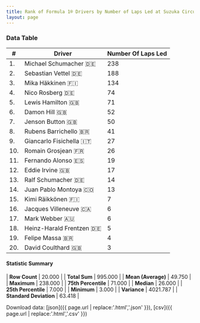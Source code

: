 ```yaml
---
title: Rank of Formula 1® Drivers by Number of Laps Led at Suzuka Circuit
layout: page
---
```


<canvas id="chart" width="400" height="180"></canvas>
<script>
var data = {
    "datasets": [
        {
            "backgroundColor": [
                "#f3a935",
                "#f3a935",
                "#f3a935",
                "#f3a935",
                "#f3a935",
                "#f3a935",
                "#f3a935",
                "#f3a935",
                "#f3a935",
                "#f3a935",
                "#f3a935",
                "#f3a935",
                "#f3a935",
                "#f3a935",
                "#f3a935",
                "#f3a935",
                "#f3a935",
                "#f3a935",
                "#f3a935",
                "#f3a935"
            ],
            "borderColor": [
                "#f68639",
                "#f68639",
                "#f68639",
                "#f68639",
                "#f68639",
                "#f68639",
                "#f68639",
                "#f68639",
                "#f68639",
                "#f68639",
                "#f68639",
                "#f68639",
                "#f68639",
                "#f68639",
                "#f68639",
                "#f68639",
                "#f68639",
                "#f68639",
                "#f68639",
                "#f68639"
            ],
            "borderWidth": 1,
            "data": [
                238.0,
                188.0,
                134.0,
                74.0,
                71.0,
                52.0,
                50.0,
                41.0,
                27.0,
                26.0,
                19.0,
                17.0,
                14.0,
                13.0,
                7.0,
                6.0,
                6.0,
                5.0,
                4.0,
                3.0
            ],
            "label": "Number Of Laps Led"
        }
    ],
    "labels": [
        "Michael Schumacher",
        "Sebastian Vettel",
        "Mika Häkkinen",
        "Nico Rosberg",
        "Lewis Hamilton",
        "Damon Hill",
        "Jenson Button",
        "Rubens Barrichello",
        "Giancarlo Fisichella",
        "Romain Grosjean",
        "Fernando Alonso",
        "Eddie Irvine",
        "Ralf Schumacher",
        "Juan Pablo Montoya",
        "Kimi Räikkönen",
        "Jacques Villeneuve",
        "Mark Webber",
        "Heinz-Harald Frentzen",
        "Felipe Massa",
        "David Coulthard"
    ]
};
var options = {
  legend: {
    display: false
  },
  scales: {
    xAxes: [{
      ticks: {
        beginAtZero: true,
        maxRotation: 180,
        display: window.innerWidth > 800
      }
    }],
    yAxes: [{
      ticks: {
        beginAtZero: true
      }
    }]
  },
  onResize: function(chart, size) {
    chart.options.scales.xAxes[0].ticks.display = size.width > 800;
  }
};
var chart = new Chart("chart", {
    data: data,
    type: 'bar',
    options: options
});
</script>



### Data Table

| # | Driver | Number Of Laps Led |
|--|--|--|
| 1. | Michael Schumacher 🇩🇪 | 238 |
| 2. | Sebastian Vettel 🇩🇪 | 188 |
| 3. | Mika Häkkinen 🇫🇮 | 134 |
| 4. | Nico Rosberg 🇩🇪 | 74 |
| 5. | Lewis Hamilton 🇬🇧 | 71 |
| 6. | Damon Hill 🇬🇧 | 52 |
| 7. | Jenson Button 🇬🇧 | 50 |
| 8. | Rubens Barrichello 🇧🇷 | 41 |
| 9. | Giancarlo Fisichella 🇮🇹 | 27 |
| 10. | Romain Grosjean 🇫🇷 | 26 |
| 11. | Fernando Alonso 🇪🇸 | 19 |
| 12. | Eddie Irvine 🇬🇧 | 17 |
| 13. | Ralf Schumacher 🇩🇪 | 14 |
| 14. | Juan Pablo Montoya 🇨🇴 | 13 |
| 15. | Kimi Räikkönen 🇫🇮 | 7 |
| 16. | Jacques Villeneuve 🇨🇦 | 6 |
| 17. | Mark Webber 🇦🇺 | 6 |
| 18. | Heinz-Harald Frentzen 🇩🇪 | 5 |
| 19. | Felipe Massa 🇧🇷 | 4 |
| 20. | David Coulthard 🇬🇧 | 3 |

#### Statistic Summary

| **Row Count** | 20.000 |
| **Total Sum** | 995.000 |
| **Mean (Average)** | 49.750 |
| **Maximum** | 238.000 |
| **75th Percentile** | 71.000 |
| **Median** | 26.000 |
| **25th Percentile** | 7.000 |
| **Minimum** | 3.000 |
| **Variance** | 4021.787 |
| **Standard Deviation** | 63.418 |

Download data: [json]({{ page.url | replace:'.html','.json' }}), [csv]({{ page.url | replace:'.html','.csv' }})
